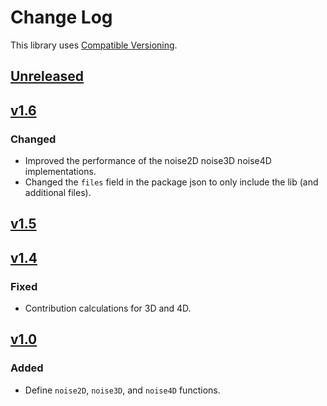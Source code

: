 # Change Log

This library uses [Compatible Versioning](https://github.com/staltz/comver#readme).

## [Unreleased]

## [v1.6]
### Changed
- Improved the performance of the noise2D noise3D noise4D implementations.
- Changed the `files` field in the package json to only include the lib (and additional files).

## [v1.5]

## [v1.4]
### Fixed
- Contribution calculations for 3D and 4D.

## [v1.0]
### Added
- Define `noise2D`, `noise3D`, and `noise4D` functions.

[Unreleased]: https://github.com/joshforisha/open-simplex-noise-js/compare/v1.6...HEAD
[v1.6]: https://github.com/joshforisha/open-simplex-noise-js/compare/v1.5...v1.6
[v1.5]: https://github.com/joshforisha/open-simplex-noise-js/compare/v1.4...v1.5
[v1.4]: https://github.com/joshforisha/open-simplex-noise-js/compare/v1.0...v1.4
[v1.0]: https://github.com/joshforisha/open-simplex-noise-js/releases/tag/v1.0
